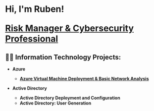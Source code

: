 <h1>Hi, I'm Ruben!

<b><a href="https://www.linkedin.com/in/itsrubenclarke/">Risk Manager & Cybersecurity Professional </a></h1>

<h2>👨‍💻 Information Technology Projects:</h2>

- <b>Azure</b>
  - [Azure Virtual Machine Deployment & Basic Network Analysis](https://github.com/itsrubenclarke/azure-vm-setup)

- <b>Active Directory</b>
  - Active Directory Deployment and Configuration
  - Active Directory: User Generation 

